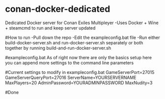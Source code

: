 # conan-docker-dedicated
Dedicated Docker server for Conan Exiles Multipleyer
  -Uses Docker + Wine + steamcmd to run and keep server updated
  
#How to run
  -Pull down the repo
  -Edit the exampleconfig.bat file
  -Run either build-docker-server.sh and run-docker-server.sh separately or both together by running build-and-run-docker-server.sh

#exampleconfig.bat
As of right now there are only the basics setup here you can append more settings to the command line parameters

#Current settings to modify in exampleconfig.bat
GameServerPort=27015
GameServerQueryPort=27016
ServerName=YOURSERVERNAME
MaxPlayers=20
AdminPassword=YOURADMINPASSWORD
MaxNudity=3

#Done
